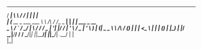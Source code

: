   _____                __          __        _        _                 
 / ____|               \ \        / /       | |      | |                
| (___   __ _ ___ ___   \ \  /\  / /__  _ __| | _____| |__   ___  _ __  
 \___ \ / _` / __/ __|   \ \/  \/ / _ \| '__| |/ / __| '_ \ / _ \| '_ \ 
 ____) | (_| \__ \__ \    \  /\  / (_) | |  |   <\__ \ | | | (_) | |_) |
|_____/ \__,_|___/___/     \/  \/ \___/|_|  |_|\_\___/_| |_|\___/| .__/ 
                                                                 | |    
                                                                 |_|    
